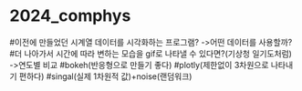 # 2024_comphys

#이전에 만들었던 시계열 데이터를 시각화하는 프로그램?
->어떤 데이터를 사용할까?
#더 나아가서 시간에 따라 변하는 모습을 gif로 나타낼 수 있다면?(기상청 일기도처럼)
->연도별 비교
#bokeh(반응형으로 만들기 좋다)
#plotly(제한없이 3차원으로 나타내기 편하다)
#singal(실제 1차원적 값)+noise(랜덤워크)


